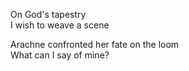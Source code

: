 On God's tapestry\
I wish to weave a scene

Arachne confronted her fate on the loom\
What can I say of mine?